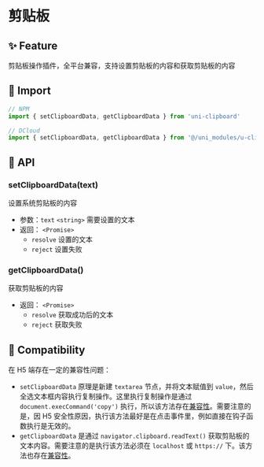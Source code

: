 # 剪贴板

## ✨ Feature

剪贴板操作插件，全平台兼容，支持设置剪贴板的内容和获取剪贴板的内容

## 🥗 Import

```Javascript
// NPM
import { setClipboardData, getClipboardData } from 'uni-clipboard'

// DCloud
import { setClipboardData, getClipboardData } from '@/uni_modules/u-clipboard/js_sdk'
```

## 🥪 API

### setClipboardData(text)

设置系统剪贴板的内容

- 参数：`text` `<string>` 需要设置的文本
- 返回： `<Promise>`
  - `resolve` 设置的文本
  - `reject` 设置失败

### getClipboardData()

获取剪贴板的内容

- 返回： `<Promise>`
  - `resolve` 获取成功后的文本
  - `reject` 获取失败

## 🧀 Compatibility

在 H5 端存在一定的兼容性问题：

- `setClipboardData` 原理是新建 `textarea` 节点，并将文本赋值到 `value`，然后全选文本框内容执行复制操作。这里执行复制操作是通过 `document.execCommand('copy')` 执行，所以该方法存在[兼容性][1]。需要注意的是，因 H5 安全性原因，执行该方法最好是在点击事件里，例如直接在钩子函数执行是无效的。
- `getClipboardData` 是通过 `navigator.clipboard.readText()` 获取剪贴板的文本内容。需要注意的是执行该方法必须在 `localhost` 或 `https://` 下。该方法也存在[兼容性][2]。

[1]: https://developer.mozilla.org/zh-CN/docs/Web/API/Document/execCommand#%E6%B5%8F%E8%A7%88%E5%99%A8%E5%85%BC%E5%AE%B9%E6%80%A7
[2]: https://developer.mozilla.org/zh-CN/docs/Web/API/Clipboard/readText#%E6%B5%8F%E8%A7%88%E5%99%A8%E5%85%BC%E5%AE%B9%E6%80%A7
